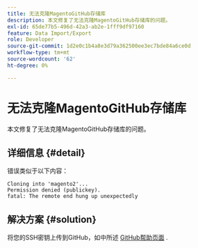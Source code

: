```yaml
---
title: 无法克隆MagentoGitHub存储库
description: 本文修复了无法克隆MagentoGitHub存储库的问题。
exl-id: 65de77b5-496d-42a3-ab2e-1fff9df97160
feature: Data Import/Export
role: Developer
source-git-commit: 1d2e0c1b4a8e3d79a362500ee3ec7bde84a6ce0d
workflow-type: tm+mt
source-wordcount: '62'
ht-degree: 0%

---
```


# 无法克隆MagentoGitHub存储库

本文修复了无法克隆MagentoGitHub存储库的问题。

## 详细信息 {#detail}

错误类似于以下内容：

```terminal
Cloning into 'magento2'...
Permission denied (publickey).
fatal: The remote end hung up unexpectedly
```

## 解决方案 {#solution}

将您的SSH密钥上传到GitHub，如中所述 [GitHub帮助页面](https://help.github.com/articles/generating-ssh-keys) .
